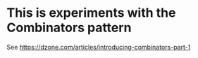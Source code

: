 # This is experiments with the Combinators pattern

See https://dzone.com/articles/introducing-combinators-part-1
